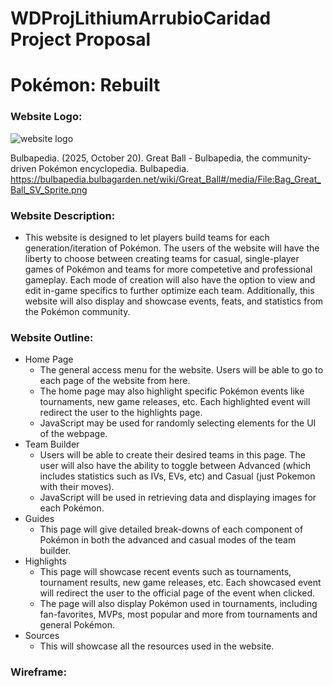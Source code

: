 # WDProjLithiumArrubioCaridad Project Proposal

# Pokémon: Rebuilt

### Website Logo:
![website logo](https://archives.bulbagarden.net/media/upload/5/54/Bag_Great_Ball_SV_Sprite.png "Drawing of a great ball from Pokémon")

Bulbapedia. (2025, October 20). Great Ball - Bulbapedia, the community-driven Pokémon encyclopedia. Bulbapedia. https://bulbapedia.bulbagarden.net/wiki/Great_Ball#/media/File:Bag_Great_Ball_SV_Sprite.png

### Website Description:
- This website is designed to let players build teams for each generation/iteration of Pokémon. The users of the website will have the liberty to choose between creating teams for casual, single-player games of Pokémon and teams for more competetive and professional gameplay. Each mode of creation will also have the option to view and edit in-game specifics to further optimize each team. Additionally, this website will also display and showcase events, feats, and statistics from the Pokémon community.

### Website Outline:
- Home Page
  - The general access menu for the website. Users will be able to go to each page of the website from here.
  - The home page may also highlight specific Pokémon events like tournaments, new game releases, etc. Each highlighted event will redirect the user to the highlights page.
  - JavaScript may be used for randomly selecting elements for the UI of the webpage.
- Team Builder
  - Users will be able to create their desired teams in this page. The user will also have the ability to toggle between Advanced (which includes statistics such as IVs, EVs, etc) and Casual (just Pokemon with their moves).
  - JavaScript will be used in retrieving data and displaying images for each Pokémon.
- Guides
  - This page will give detailed break-downs of each component of Pokémon in both the advanced and casual modes of the team builder.
- Highlights
  - This page will showcase recent events such as tournaments, tournament results, new game releases, etc. Each showcased event will redirect the user to the official page of the event when clicked.
  - The page will also display Pokémon used in tournaments, including fan-favorites, MVPs, most popular and more from tournaments and general Pokémon.
- Sources
  - This will showcase all the resources used in the website.

### Wireframe:
